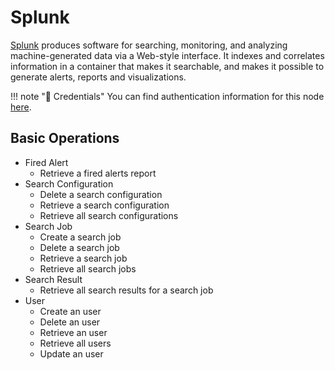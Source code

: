 # Splunk

[Splunk](https://www.splunk.com/) produces software for searching, monitoring, and analyzing machine-generated data via a Web-style interface. It indexes and correlates information in a container that makes it searchable, and makes it possible to generate alerts, reports and visualizations.

!!! note "🔑 Credentials"
    You can find authentication information for this node [here](/integrations/credentials/splunk/).


## Basic Operations

* Fired Alert
    * Retrieve a fired alerts report
* Search Configuration
    * Delete a search configuration
    * Retrieve a search configuration
    * Retrieve all search configurations
* Search Job
    * Create a search job
    * Delete a search job
    * Retrieve a search job
    * Retrieve all search jobs
* Search Result
    * Retrieve all search results for a search job
* User
    * Create an user
    * Delete an user
    * Retrieve an user
    * Retrieve all users
    * Update an user
